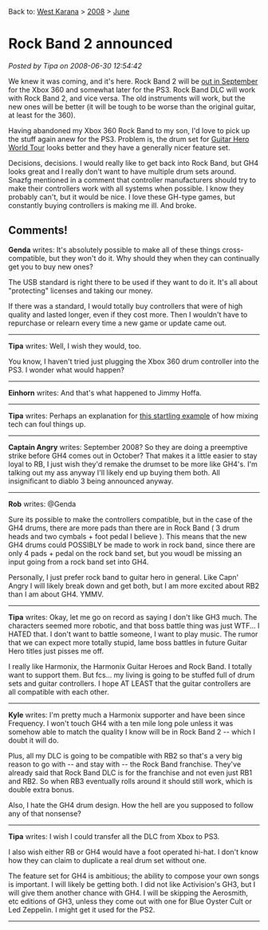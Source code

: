Back to: [West Karana](/posts/westkarana.md) > [2008](/posts/2008/westkarana.md) > [June](./westkarana.md)
# Rock Band 2 announced

*Posted by Tipa on 2008-06-30 12:54:42*

We knew it was coming, and it's here. Rock Band 2 will be [out in September](http://arstechnica.com/journals/thumbs.ars/2008/06/30/rock-band-2-announced-detailed-fans-listened-to) for the Xbox 360 and somewhat later for the PS3. Rock Band DLC will work with Rock Band 2, and vice versa. The old instruments will work, but the new ones will be better (it will be tough to be worse than the original guitar, at least for the 360).

Having abandoned my Xbox 360 Rock Band to my son, I'd love to pick up the stuff again anew for the PS3. Problem is, the drum set for [Guitar Hero World Tour](http://en.wikipedia.org/wiki/Guitar_Hero_IV) looks better and they have a generally nicer feature set.

Decisions, decisions. I would really like to get back into Rock Band, but GH4 looks great and I really don't want to have multiple drum sets around. Snazfg mentioned in a comment that controller manufacturers should try to make their controllers work with all systems when possible. I know they probably can't, but it would be nice. I love these GH-type games, but constantly buying controllers is making me ill. And broke.

## Comments!

**Genda** writes: It's absolutely possible to make all of these things cross-compatible, but they won't do it. Why should they when they can continually get you to buy new ones? 

The USB standard is right there to be used if they want to do it. It's all about "protecting" licenses and taking our money.

If there was a standard, I would totally buy controllers that were of high quality and lasted longer, even if they cost more. Then I wouldn't have to repurchase or relearn every time a new game or update came out.

---

**Tipa** writes: Well, I wish they would, too.

You know, I haven't tried just plugging the Xbox 360 drum controller into the PS3. I wonder what would happen?

---

**Einhorn** writes: And that's what happened to Jimmy Hoffa.

---

**Tipa** writes: Perhaps an explanation for [this startling example](http://en.wikipedia.org/wiki/Philadelphia_Experiment) of how mixing tech can foul things up.

---

**Captain Angry** writes: September 2008? So they are doing a preemptive strike before GH4 comes out in October? That makes it a little easier to stay loyal to RB, I just wish they'd remake the drumset to be more like GH4's. I'm talking out my ass anyway I'll likely end up buying them both. All insignificant to diablo 3 being announced anyway.

---

**Rob** writes: @Genda

Sure its possible to make the controllers compatible, but in the case of the GH4 drums, there are more pads than there are in Rock Band ( 3 drum heads and two cymbals + foot pedal I believe ). This means that the new GH4 drums could POSSIBLY be made to work in rock band, since there are only 4 pads + pedal on the rock band set, but you woudl be missing an input going from a rock band set into GH4.

Personally, I just prefer rock band to guitar hero in general. Like Capn' Angry I will likely break down and get both, but I am more excited about RB2 than I am about GH4. YMMV.

---

**Tipa** writes: Okay, let me go on record as saying I don't like GH3 much. The characters seemed more robotic, and that boss battle thing was just WTF... I HATED that. I don't want to battle someone, I want to play music. The rumor that we can expect more totally stupid, lame boss battles in future Guitar Hero titles just pisses me off.

I really like Harmonix, the Harmonix Guitar Heroes and Rock Band. I totally want to support them. But fcs... my living is going to be stuffed full of drum sets and guitar controllers. I hope AT LEAST that the guitar controllers are all compatible with each other.

---

**Kyle** writes: I'm pretty much a Harmonix supporter and have been since Frequency. I won't touch GH4 with a ten mile long pole unless it was somehow able to match the quality I know will be in Rock Band 2 -- which I doubt it will do.

Plus, all my DLC is going to be compatible with RB2 so that's a very big reason to go with -- and stay with -- the Rock Band franchise. They've already said that Rock Band DLC is for the franchise and not even just RB1 and RB2. So when RB3 eventually rolls around it should still work, which is double extra bonus.

Also, I hate the GH4 drum design. How the hell are you supposed to follow any of that nonsense?

---

**Tipa** writes: I wish I could transfer all the DLC from Xbox to PS3.

I also wish either RB or GH4 would have a foot operated hi-hat. I don't know how they can claim to duplicate a real drum set without one.

The feature set for GH4 is ambitious; the ability to compose your own songs is important. I will likely be getting both. I did not like Activision's GH3, but I will give them another chance with GH4. I will be skipping the Aerosmith, etc editions of GH3, unless they come out with one for Blue Oyster Cult or Led Zeppelin. I might get it used for the PS2.

---

